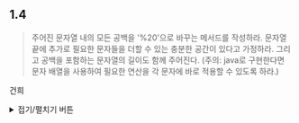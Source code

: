 ## 1.4

> 주어진 문자열 내의 모든 공백을 '%20'으로 바꾸는 메서드를 작성하라. 
> 문자열 끝에 추가로 필요한 문자들을 더할 수 있는 충분한 공간이 있다고 가정하라. 
> 그리고 공백을 포함하는 문자열의 길이도 함께 주어진다.
> (주의: java로 구현한다면 문자 배열을 사용하여 필요한 연산을 각 문자에 바로 적용할 수 있도록 하라.)

건희
<details>
<summary>접기/펼치기 버튼</summary>
파이썬이라 날먹했습니다....

``` python

string = "Mr John Smith     "
l = string.split()
print("%20".join(l))  

```

</details>

